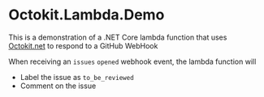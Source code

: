 # Octokit.Lambda.Demo

This is a demonstration of a .NET Core lambda function that uses [Octokit.net](https://github.com/octokit/octokit.net) to respond to a GitHub WebHook

When receiving an `issues` `opened` webhook event, the lambda function will
* Label the issue as `to_be_reviewed`
* Comment on the issue

